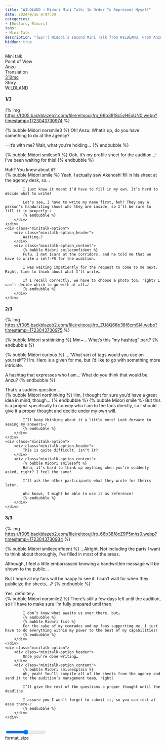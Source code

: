 ```yaml
---
title: "WILDLAND – Midori Mini Talk: In Order To Represent Myself"
date: 2024/9/16 9:07:00
categories:
- [Enstars, Midori]
tags:
- Mini Talk
description: "[ES!!] Midori’s second Mini Talk from WILDLAND. From Anzu’s POV."
hidden: true
---
```

<div class="three-wrapper" style="--storyColor:#5ac189;--storyColor-rgb:90,193,137;--storyColor-h:147.4;--storyColor-s:45.4%;--storyColor-l:55.5%;">
    <div class="info-area">
        <div class="info">
            <div class="info-item characters">
                <div class="label">
                    Mini talk
                </div>
                <div class="value">
					<a href="/categories/Enstars/Midori" character="Midori"></a>
                </div>
            </div>
            <div class="info-item one">
                <div class="label">
                    Point of View
                </div>
                <div class="value">
                    Anzu
                </div>
            </div>
            <div class="info-item two">
                <div class="label">
                    Translation
                </div>
                <div class="value">
                    <a href="/about">310mc</a>
                </div>
            </div>
            <div class="info-item three">
                <div class="label">
                   Story
                </div>
                <div class="value">
                    <a href="/wildland">WILDLAND</a>
                </div>
            </div>
        </div>
    </div>
</div>

<!-- more -->

#### <div mt="rare"></div> 1/3

{% img https://f005.backblazeb2.com/file/reitoouji/ro_66b38f8c5zHExUN0.webp?timestamp=1723043730974 %}

{% bubble Midori norsmile3 %}
Oh! Anzu. What’s up, do you have something to do at the agency?

—It’s with me? Wait, what you’re holding…
{% endbubble %}

{% bubble Midori smilesoft %}
Ooh, it’s my profile sheet for the audition…! I’ve been waiting for this!
{% endbubble %}

<div class="minitalk" character="Anzu">
    <div class="minitalk-option">
        <div class="minitalk-option_header">
            Huh? You knew about it?
        </div>
        <div class="minitalk-option_content">
            {% bubble Midori smile %}
            Yeah, I actually saw Akehoshi fill in his sheet at the agency desk, so…

            I just knew it meant I’d have to fill in my own. It’s hard to decide what to write!

            Let’s see… I have to write my name first, huh? They say a person’s handwriting shows who they are inside, so I’ll be sure to fill it in properly~♪
			{% endbubble %}
        </div>
    </div>
    <div class="minitalk-option">
        <div class="minitalk-option_header">
            Waiting…?
        </div>
        <div class="minitalk-option_content">
            {% bubble Midori smileconfident %}
            Fufu, I met Isara at the corridors, and he told me that we have to write a self-PR for the audition.

            I was waiting impatiently for the request to come to me next. Right, time to think about what I’ll write…

            If I recall correctly, we have to choose a photo too, right? I can’t decide which to go with at all…♪
			{% endbubble %}
        </div>
    </div>
</div>

#### <div mt="rare"></div> 2/3

{% img https://f005.backblazeb2.com/file/reitoouji/ro_ZU8Q66b38f8cmSI4.webp?timestamp=1723043730975 %}

{% bubble Midori srsthinking %}
Mm~… What’s this “my hashtag” part?
{% endbubble %}

{% bubble Midori curious %}
…“What sort of tags would you use on yourself”? Hm. Hero is a given for me, but I’d like to go with something more intricate.

A hashtag that expresses who I am… What do you think that would be, Anzu?
{% endbubble %}

<div class="minitalk" character="Anzu">
    <div class="minitalk-option">
        <div class="minitalk-option_header">
            That’s a sudden question…
        </div>
        <div class="minitalk-option_content">
            {% bubble Midori northinking %}
            Hm, I thought for sure you’d have a great idea in mind, though…
            {% endbubble %}
            {% bubble Midori smile %}
            But this is a project specifically to convey who I am to the fans directly, so I should give it a proper thought and decide under my own will.

            I’ll keep thinking about it a little more! Look forward to seeing my answers~♪ 
			{% endbubble %}
        </div>
    </div>
    <div class="minitalk-option">
        <div class="minitalk-option_header">
            This is quite difficult, isn’t it?
        </div>
        <div class="minitalk-option_content">
            {% bubble Midori smilesoft %}
            Haha, it’s hard to think up anything when you’re suddenly asked, right? I feel the same!

            I’ll ask the other participants what they wrote for theirs later.

            Who knows, I might be able to use it as reference!
			{% endbubble %}
        </div>
    </div>
</div>

#### <div mt="rare"></div> 3/3

{% img https://f005.backblazeb2.com/file/reitoouji/ro_66b38f8cZ9P5mhs0.webp?timestamp=1723043730934 %}

{% bubble Midori smileconfident %}
…Alright. Not including the parts I want to think about thoroughly, I’ve filled in most of the areas.

Although, I feel a little embarrassed knowing a handwritten message will be shown to the public…

But I hope all my fans will be happy to see it. I can’t wait for when they publicize the sheets…♪
{% endbubble %}

<div class="minitalk" character="Anzu">
    <div class="minitalk-option">
        <div class="minitalk-option_header">
          Yes, definitely.
        </div>
        <div class="minitalk-option_content">
            {% bubble Midori norsmile2 %}
            There’s still a few days left until the audition, so I’ll have to make sure I’m fully prepared until then.

            I don’t know what awaits us over there, but…
            {% endbubble %}
            {% bubble Midori fist %}
            For the sake of my comrades and my fans supporting me, I just have to do everything within my power to the best of my capabilities!
			{% endbubble %}
        </div>
    </div>
    <div class="minitalk-option">
        <div class="minitalk-option_header">
            Once you’re done writing…
        </div>
        <div class="minitalk-option_content">
            {% bubble Midori smileexplain %}
            Ah, yeah! You’ll compile all of the sheets from the agency and send it to the audition’s management team, right?

            I’ll give the rest of the questions a proper thought until the deadline.

            I assure you I won’t forget to submit it, so you can rest at ease there~♪
			{% endbubble %}
        </div>
    </div>
</div>
<br>
<div class="navigation2">
    <div class="toolbar-wrapper">
        <div class="slider-container">
            <input type="range" min="1" max="5" value="3" class="slider">
        </div>
        <div class="toolbar">
            <a target="_blank" href="/translations" class="home-button" title="Translations Masterlist"><i class="fa fa-home"></i></a>
            <a href="/wildland/minitalk/midori_1" title="Midori Mini Talk: Undecided Menu"><i class="fa fa-arrow-left"></i></a>
            <div class="toolbar__section">
                <a id="sliderDrop">
                    <span class="material-icons-round" title="Text Size">format_size</span>
                </a>
            </div>
            <a target="_blank" href="/wildland#Mini-Talks" title="Index"><i class="fa fa-star"></i></a>
            <a href="#top" class="top-arrow" title="Back to Top"><i class="fa fa-arrow-up"></i></a>
        </div>
    </div>
</div>